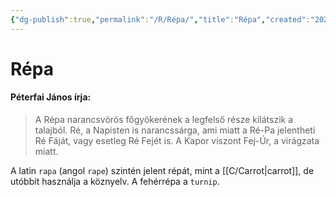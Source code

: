 ```yaml
---
{"dg-publish":true,"permalink":"/R/Répa/","title":"Répa","created":"2024-02-08T06:19","updated":"2024-04-18T03:30"}
---
```



# Répa

#### Péterfai János írja:

> A Répa narancsvörös főgyökerének a legfelső része kilátszik a talajból. Ré, a Napisten is narancssárga, ami miatt a Ré-Pa jelentheti Ré Fáját, vagy esetleg Ré Fejét is. A Kapor viszont Fej-Úr, a virágzata miatt.  

A latin `rapa` (angol `rape`) szintén jelent répát, mint a [[C/Carrot\|carrot]], de utóbbit használja a köznyelv. A fehérrépa a `turnip`.  